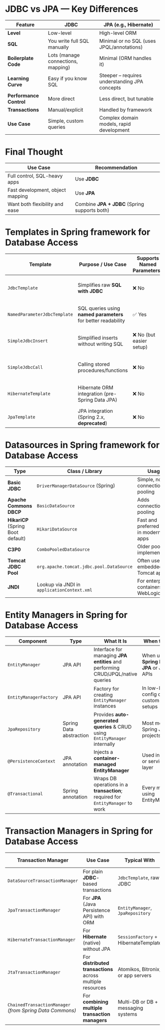 # JDBC vs JPA — Key Differences
| Feature                 | **JDBC**                           | **JPA (e.g., Hibernate)**                     |
| ----------------------- | ---------------------------------- | --------------------------------------------- |
| **Level**               | Low-level                          | High-level ORM                                |
| **SQL**                 | You write full SQL manually        | Minimal or no SQL (uses JPQL/annotations)     |
| **Boilerplate Code**    | Lots (manage connections, mapping) | Minimal (ORM handles it)                      |
| **Learning Curve**      | Easy if you know SQL               | Steeper – requires understanding JPA concepts |
| **Performance Control** | More direct                        | Less direct, but tunable                      |
| **Transactions**        | Manual/explicit                    | Handled by framework                          |
| **Use Case**            | Simple, custom queries             | Complex domain models, rapid development      |

# Final Thought
| Use Case                         | Recommendation                                |
| -------------------------------- | --------------------------------------------- |
| Full control, SQL-heavy apps     | Use **JDBC**                                  |
| Fast development, object mapping | Use **JPA**                                   |
| Want both flexibility and ease   | Combine **JPA + JDBC** (Spring supports both) |

# Templates in Spring framework for Database Access
| **Template**                 | **Purpose / Use Case**                                        | **Supports Named Parameters?** | **Recommended?**            | **Typical Usage**                        |
| ---------------------------- | ------------------------------------------------------------- | ------------------------------ | --------------------------- | ---------------------------------------- |
| `JdbcTemplate`               | Simplifies raw **SQL with JDBC**                              | ❌ No                           | ✅ Yes (widely used)         | Simple SQL queries, inserts, updates     |
| `NamedParameterJdbcTemplate` | SQL queries using **named parameters** for better readability | ✅ Yes                          | ✅ Yes                       | Dynamic queries, maps, named SQL values  |
| `SimpleJdbcInsert`           | Simplified inserts without writing SQL                        | ❌ No (but easier setup)        | ✅ For basic insert ops      | Auto-infers table/columns from metadata  |
| `SimpleJdbcCall`             | Calling stored procedures/functions                           | ❌ No                           | ✅ For legacy SP use         | Used in enterprise DBs with stored procs |
| `HibernateTemplate`          | Hibernate ORM integration (pre-Spring Data JPA)               | ❌ No                           | ⚠️ Legacy (not recommended) | Older Hibernate-based codebases          |
| `JpaTemplate`                | JPA integration (Spring 2.x, **deprecated**)                  | ❌ No                           | ❌ Deprecated                | Replaced by Spring Data JPA              |


# Datasources in Spring framework for Database Access
| **Type**                           | **Class / Library**                         | **Usage**                               |
| ---------------------------------- | ------------------------------------------- | --------------------------------------- |
| **Basic JDBC**                     | `DriverManagerDataSource` (Spring)          | Simple, no connection pooling           |
| **Apache Commons DBCP**            | `BasicDataSource`                           | Adds connection pooling                 |
| **HikariCP** (Spring Boot default) | `HikariDataSource`                          | Fast and preferred pool in modern apps  |
| **C3P0**                           | `ComboPooledDataSource`                     | Older pool implementation               |
| **Tomcat JDBC Pool**               | `org.apache.tomcat.jdbc.pool.DataSource`    | Often used in embedded Tomcat apps      |
| **JNDI**                           | Lookup via JNDI in `applicationContext.xml` | For enterprise containers like WebLogic |

# Entity Managers in Spring for Database Access
| **Component**          | **Type**                | **What It Is**                                                                  | **When to Use**                            | **Managed By**                   |
| ---------------------- | ----------------------- | ------------------------------------------------------------------------------- | ------------------------------------------ | -------------------------------- |
| `EntityManager`        | JPA API                 | Interface for managing **JPA entities** and performing CRUD/JPQL/native queries | When using **Spring Data JPA** or JPA APIs | Spring via `@PersistenceContext` |
| `EntityManagerFactory` | JPA API                 | Factory for creating `EntityManager` instances                                  | In low-level config or custom setups       | Spring or manually               |
| `JpaRepository`        | Spring Data abstraction | Provides **auto-generated queries** & CRUD using `EntityManager` internally     | Most modern Spring JPA projects            | Spring Data                      |
| `@PersistenceContext`  | JPA annotation          | Injects a **container-managed EntityManager**                                   | Used in DAO or service layer               | Spring Container                 |
| `@Transactional`       | Spring annotation       | Wraps DB operations in a **transaction**; required for `EntityManager` to work  | Every method using EntityManager           | Spring AOP                       |


# Transaction Managers in Spring for Database Access
| **Transaction Manager**                                  | **Use Case**                                               | **Typical With**                     | **Supports @Transactional?** | **Notes**                                                         |
| -------------------------------------------------------- | ---------------------------------------------------------- | ------------------------------------ | ---------------------------- | ----------------------------------------------------------------- |
| `DataSourceTransactionManager`                           | For plain **JDBC**-based transactions                      | `JdbcTemplate`, raw JDBC             | ✅ Yes                        | Default for JDBC in Spring (non-JPA)                              |
| `JpaTransactionManager`                                  | For **JPA** (Java Persistence API) with ORM                | `EntityManager`, `JpaRepository`     | ✅ Yes                        | Commonly used with **Hibernate**, EclipseLink via Spring Data JPA |
| `HibernateTransactionManager`                            | For **Hibernate** (native) without JPA                     | `SessionFactory` + HibernateTemplate | ✅ Yes                        | Rare today; use `JpaTransactionManager` for new projects          |
| `JtaTransactionManager`                                  | For **distributed transactions** across multiple resources | Atomikos, Bitronix, or app servers   | ✅ Yes                        | Useful in microservices, XA transactions                          |
| `ChainedTransactionManager` *(from Spring Data Commons)* | For **combining multiple transaction managers**            | Multi-DB or DB + messaging systems   | ✅ Yes                        | Executes in order; rollback happens in reverse                    |


